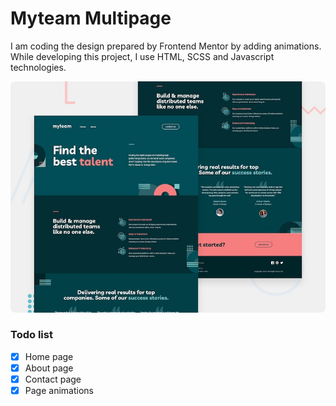 # Myteam Multipage 

 I am coding the design prepared by Frontend Mentor by adding animations. While developing this project, I use HTML, SCSS and Javascript technologies.

<img src="./preview.jpg" style="border-radius:8px; width:650px">

 ### Todo list
 * [x] Home page 
 * [x] About page
 * [x] Contact page
 * [x] Page animations
